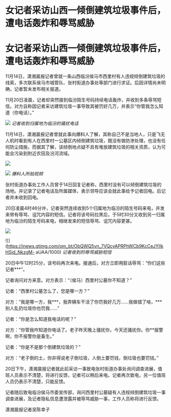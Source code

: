 # 女记者采访山西一倾倒建筑垃圾事件后，遭电话轰炸和辱骂威胁

# 女记者采访山西一倾倒建筑垃圾事件后，遭电话轰炸和辱骂威胁

11月14日，潇湘晨报记者曾就一条山西临汾侯马市西里村有人违规倾倒建筑垃圾的线索，多次联系侯马市城管队、张村街道办事处等部门进行求证。后因详情尚未明确，记者暂未发布相关报道。

11月20日凌晨，记者却突然接到临汾陌生号码持续电话轰炸，并收到多条辱骂短信。对方自称因记者采访建筑垃圾一事导致其被罚好几万，并表示“你管我怎么知道（你电话）。”

![](https://inews.gtimg.com/om_bt/OYqdseHZveh9rWqGPLuGWp5gpMywKvxvN-5wBq_T1diU8AA/1000)
_记者收到归属地为临汾的骚扰电话_

11月14日，潇湘晨报记者曾就此事向爆料人了解，其称自己不是当地人，只是飞无人机时看到有人在西里村一公墓区内倾倒建筑垃圾，既没有做防渗处理，也没有任何防尘措施，而据其了解，该倾倒地点疑不具有堆放建筑垃圾的相关资质，认为可能会污染到附近农田及汾河流域。

![](https://inews.gtimg.com/om_bt/OKR88Cd9-W0Obu1SEnnPNUGaoUB6IegrgsTpCipW5k1p4AA/1000)

![](https://inews.gtimg.com/om_bt/OUwbNcW1qcS0skF-u3v3siG_u4_q5fJbApxKu6V8hzYGEAA/1000)
_爆料人所拍视频_

张村街道办事处工作人员曾于14日回复记者称，西里村没有可以倾倒建筑垃圾的场地。并记录了记者电话及所属媒体，表示领导应该会就此事给予记者回电。后记者并未收到回电。

20日凌晨4时46分许，记者突然连续收到5个归属地为临汾的陌生号码来电，并发来带有辱骂、诅咒内容的短信。记者将该号码拉黑后，于5时30分又收到另一归属地为临汾的陌生号码来电，相继发来的短信辱骂、诅咒内容更甚。

![](https://inews.gtimg.com/om_bt/O3MrxvAlnnY13GR_ZFZTvbEhrrtp3az7Qj4zQPpeGUjaEAA/1000)

![](https://inews.gtimg.com/om_bt/ObQWQ5yn_7VQcyAPRPhWCb9KcCeJYlIkHSjd_NkzgM-
aUAA/1000) _记者收到的辱骂威胁短信_

20日中午12时25分，该号码再次来电。接通后，对方立即用脏话辱骂：“你们这些记者***”。

记者询问对方来意。对方表示：“（侯马）西里村公墓你不知道？”

记者：“西里村公墓怎么了，您是哪一方？”

对方：“我是哪一方，我***，我弄辆车干活了你罚我好几万……我做错了啥，***别人乱扔垃圾你也罚我……”

记者：“你是怎么知道我电话的呢？”

对方：“你管我咋知道你电话了。老子昨天晚上骚扰你，今天还骚扰你。你**报警啊，你不报警你是畜生。”

记者：“你是不是那个倒建筑垃圾的？”

对方：“老子倒的土，你非得说老子倒垃圾，人倒土要罚钱，倒垃圾也要罚钱。”

20日下午，潇湘晨报记者就此前采访一事致电张村街道办事处询问调查进展，值班人员表示不清楚，将进行反馈，记者可以稍后来电。记者再次致电，另一位值班人员仍表示不清楚，只能反馈。

记者随后致电临汾侯马市委宣传部，询问西里村公墓疑有人违规倾倒建筑垃圾一事调查进展，及记者隐私信息遭泄露并被辱骂威胁一事，工作人员称将进行反馈。

潇湘晨报记者吴陈幸子

